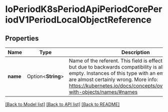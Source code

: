 # IoPeriodK8sPeriodApiPeriodCorePeriodV1PeriodLocalObjectReference

## Properties

Name | Type | Description | Notes
------------ | ------------- | ------------- | -------------
**name** | Option<**String**> | Name of the referent. This field is effectively required, but due to backwards compatibility is allowed to be empty. Instances of this type with an empty value here are almost certainly wrong. More info: https://kubernetes.io/docs/concepts/overview/working-with-objects/names/#names | [optional]

[[Back to Model list]](../README.md#documentation-for-models) [[Back to API list]](../README.md#documentation-for-api-endpoints) [[Back to README]](../README.md)


